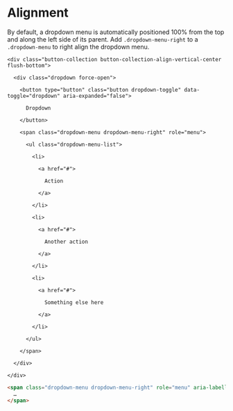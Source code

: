 # Alignment

By default, a dropdown menu is automatically positioned 100% from the top and along the left side of its parent. Add `.dropdown-menu-right` to a `.dropdown-menu` to right align the dropdown menu.

<div class="panel flush-bottom">

  <div class="panel-cell">

    <div class="button-collection button-collection-align-vertical-center flush-bottom">

      <div class="dropdown force-open">

        <button type="button" class="button dropdown-toggle" data-toggle="dropdown" aria-expanded="false">

          Dropdown

        </button>

        <span class="dropdown-menu dropdown-menu-right" role="menu">

          <ul class="dropdown-menu-list">

            <li>

              <a href="#">

                Action

              </a>

            </li>

            <li>

              <a href="#">

                Another action

              </a>

            </li>

            <li>

              <a href="#">

                Something else here

              </a>

            </li>

          </ul>

        </span>

      </div>

    </div>

  </div>

  <div class="panel-cell panel-cell-light panel-cell-code-block" markdown="1">

```html
<span class="dropdown-menu dropdown-menu-right" role="menu" aria-labelledby="dLabel">
  …
</span>
```

  </div>

</div>
